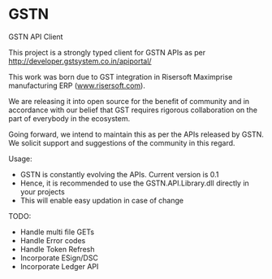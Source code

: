 # GSTN
GSTN API Client

This project is a strongly typed client for GSTN APIs as per http://developer.gstsystem.co.in/apiportal/

This work was born due to GST integration in Risersoft Maximprise manufacturing ERP (www.risersoft.com).

We are releasing it into open source for the benefit of community and in accordance with our belief that GST requires rigorous collaboration on the part of everybody in the ecosystem.

Going forward, we intend to maintain this as per the APIs released by GSTN. We solicit support and suggestions of the community in this regard.

Usage:
- GSTN is constantly evolving the APIs. Current version is 0.1
- Hence, it is recommended to use the GSTN.API.Library.dll directly in your projects
- This will enable easy updation in case of change


TODO:
- Handle multi file GETs
- Handle Error codes
- Handle Token Refresh
- Incorporate ESign/DSC
- Incorporate Ledger API
